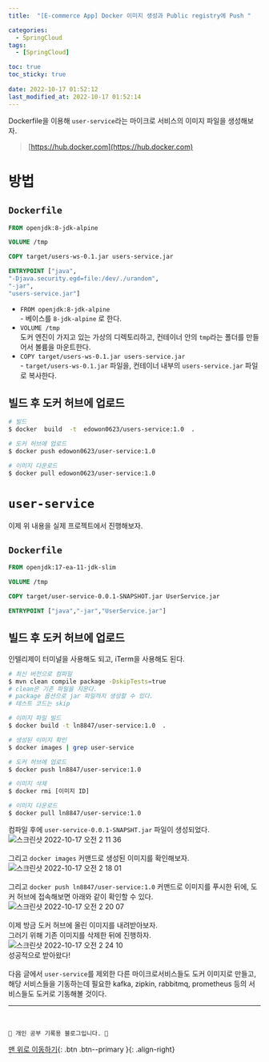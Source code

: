 ```yaml
---
title:  "[E-commerce App] Docker 이미지 생성과 Public registry에 Push "

categories:
  - SpringCloud
tags:
  - [SpringCloud]

toc: true
toc_sticky: true
 
date: 2022-10-17 01:52:12
last_modified_at: 2022-10-17 01:52:14
---
```


Dockerfile을 이용해 `user-service`라는 마이크로 서비스의 이미지 파일을 생성해보자.
> [https://hub.docker.com](https://hub.docker.com)

# 방법
## `Dockerfile`
```Dockerfile
FROM openjdk:8-jdk-alpine

VOLUME /tmp

COPY target/users-ws-0.1.jar users-service.jar

ENTRYPOINT ["java",
"-Djava.security.egd=file:/dev/./urandom",
"-jar",
"users-service.jar"]
```
- `FROM openjdk:8-jdk-alpine`<br>- 베이스를 `8-jdk-alpine` 로 한다.
- `VOLUME /tmp`<br>도커 엔진이 가지고 있는 가상의 디렉토리하고, 컨테이너 안의 `tmp`라는 폴더를 만들어서 볼륨을 마운트한다.
- `COPY target/users-ws-0.1.jar users-service.jar`<br>- `target/users-ws-0.1.jar` 파일을, 컨테이너 내부의 `users-service.jar` 파일로 복사한다.


## 빌드 후 도커 허브에 업로드
```bash
# 빌드
$ docker  build  -t  edowon0623/users-service:1.0  .  

# 도커 허브에 업로드
$ docker push edowon0623/user-service:1.0

# 이미지 다운로드
$ docker pull edowon0623/user-service:1.0
```

# `user-service`
이제 위 내용을 실제 프로젝트에서 진행해보자.

## `Dockerfile`
```Dockerfile
FROM openjdk:17-ea-11-jdk-slim

VOLUME /tmp

COPY target/user-service-0.0.1-SNAPSHOT.jar UserService.jar

ENTRYPOINT ["java","-jar","UserService.jar"]
```

## 빌드 후 도커 허브에 업로드
인텔리제이 터미널을 사용해도 되고, iTerm을 사용해도 된다.
```bash
# 최신 버전으로 컴파일
$ mvn clean compile package -DskipTests=true 
# clean은 기존 파일을 지운다.
# package 옵션으로 jar 파일까지 생성할 수 있다.
# 테스트 코드는 skip

# 이미지 파일 빌드
$ docker build -t ln8847/user-service:1.0  .  

# 생성된 이미지 확인
$ docker images | grep user-service

# 도커 허브에 업로드
$ docker push ln8847/user-service:1.0

# 이미지 삭제
$ docker rmi [이미지 ID]

# 이미지 다운로드
$ docker pull ln8847/user-service:1.0
```
컴파일 후에 `user-service-0.0.1-SNAPSHT.jar` 파일이 생성되었다.<br>
![스크린샷 2022-10-17 오전 2 11 36](https://user-images.githubusercontent.com/59405576/196048754-28b62c8b-313e-465c-8bae-4ad1f245f9bd.png)<br><br>
그리고 `docker images` 커맨드로 생성된 이미지를 확인해보자.<br>
![스크린샷 2022-10-17 오전 2 18 01](https://user-images.githubusercontent.com/59405576/196049002-2c6045c1-6ae0-4acf-82a7-1fbbefbcf54c.png)<br><br>
그리고 `docker push ln8847/user-service:1.0` 커맨드로 이미지를 푸시한 뒤에, 도커 허브에 접속해보면 아래와 같이 확인할 수 있다.
![스크린샷 2022-10-17 오전 2 20 07](https://user-images.githubusercontent.com/59405576/196049089-bad2312e-af0a-41df-8f59-f7852d4f4de8.png)<br><br>
이제 방금 도커 허브에 올린 이미지를 내려받아보자.<br>
그러기 위해 기존 이미지를 삭제한 뒤에 진행하자.<br>
![스크린샷 2022-10-17 오전 2 24 10](https://user-images.githubusercontent.com/59405576/196049280-736c5148-b8fd-4436-b165-bad9374c5b62.png)<br>
성공적으로 받아왔다!<br><br>
다음 글에서 `user-service`를 제외한 다른 마이크로서비스들도 도커 이미지로 만들고,<br>
해당 서비스들을 기동하는데 필요한 kafka, zipkin, rabbitmq, prometheus 등의 서비스들도 도커로 기동해볼 것이다.












***
<br>


    💛 개인 공부 기록용 블로그입니다. 👻

[맨 위로 이동하기](#){: .btn .btn--primary }{: .align-right}